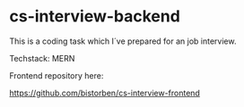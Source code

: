 # cs-interview-backend

This is a coding task which I´ve prepared for an job interview.

Techstack: MERN

Frontend repository here:

https://github.com/bistorben/cs-interview-frontend
